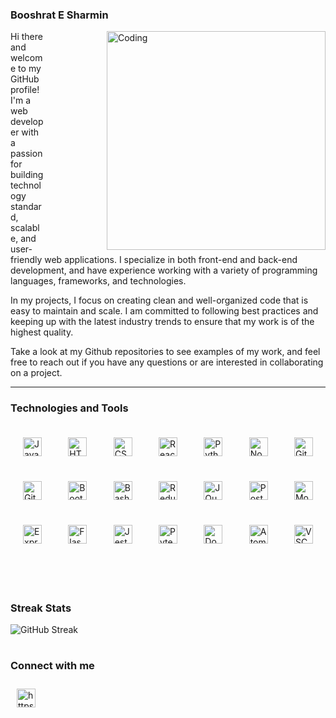 ### Booshrat E Sharmin

<img align="right" width="350px" alt="Coding" style="margin-left:100px;" src="https://thumbs.gfycat.com/CalmKeyEidolonhelvum-max-1mb.gif" />

Hi there and welcome to my GitHub profile! I'm a web developer with a passion for building technology standard, scalable, and user-friendly web applications. I specialize in both front-end and back-end development, and have experience working with a variety of programming languages, frameworks, and technologies.

In my projects, I focus on creating clean and well-organized code that is easy to maintain and scale. I am committed to following best practices and keeping up with the latest industry trends to ensure that my work is of the highest quality.

Take a look at my Github repositories to see examples of my work, and feel free to reach out if you have any questions or are interested in collaborating on a project.

---

### Technologies and Tools

<div style="display:flex; flex-wrap: wrap; justify-content: space-between;">
 <img alt="JavaScript" title="JavaScript" width="30px" style="padding:10px 10px; margin: 10px !important;" src="https://cdn.jsdelivr.net/gh/devicons/devicon/icons/javascript/javascript-original.svg" />
 <img alt="HTML" title="HTML" width="30px" style="padding:10px 10px; margin: 10px;" src="https://cdn.jsdelivr.net/gh/devicons/devicon/icons/html5/html5-plain.svg" />
 <img alt="CSS" title="CSS" width="30px" style="padding:10px 10px; margin: 10px;" src="https://cdn.jsdelivr.net/gh/devicons/devicon/icons/css3/css3-plain.svg" />
 <img alt="React" title="React" width="30px" style="padding:10px 10px; margin: 10px;" src="https://cdn.jsdelivr.net/gh/devicons/devicon/icons/react/react-original.svg" />
 <img alt="Python" title="Python" width="30px" style="padding:10px 10px; margin: 10px;" src="https://cdn.jsdelivr.net/gh/devicons/devicon/icons/python/python-original.svg" />
 <img alt="NodeJS" title="NodeJS" width="30px" style="padding:10px 10px; margin: 10px;" src="https://cdn.jsdelivr.net/gh/devicons/devicon/icons/nodejs/nodejs-original.svg" />
 <img alt="Git" title="Git" width="30px" style="padding:10px 10px; margin: 10px;" src="https://cdn.jsdelivr.net/gh/devicons/devicon/icons/git/git-plain.svg" />
 <img alt="GitHub" title="Github" width="30px" style="padding:10px 10px; margin: 10px;" src="https://cdn.jsdelivr.net/gh/devicons/devicon/icons/github/github-original.svg" />
 <img alt="Bootstrap" title="Bootstrap" width="30px" style="padding:10px 10px; margin: 10px;" src="https://cdn.jsdelivr.net/gh/devicons/devicon/icons/bootstrap/bootstrap-original.svg" />
 <img alt="Bash" title="Bash" width="30px" style="padding:10px 10px; margin: 10px;" src="https://cdn.jsdelivr.net/gh/devicons/devicon/icons/bash/bash-original.svg" />
 <img alt="Redux" title="Redux" width="30px" style="padding:10px 10px; margin: 10px;" src="https://cdn.jsdelivr.net/gh/devicons/devicon/icons/redux/redux-original.svg" />
 <img alt="JQuery" title="JQuery" width="30px" style="padding:10px 10px; margin: 10px;" src="https://cdn.jsdelivr.net/gh/devicons/devicon/icons/jquery/jquery-original.svg" />
 <img alt="Postgresql" title="Postgresql" width="30px" style="padding:10px 10px; margin: 10px;" src="https://cdn.jsdelivr.net/gh/devicons/devicon/icons/postgresql/postgresql-original.svg" />          
 <img alt="MongoDB" title="MongoDB" width="30px" style="padding:10px 10px; margin: 10px;" src="https://cdn.jsdelivr.net/gh/devicons/devicon/icons/mongodb/mongodb-original.svg" />
 <img alt="Express" title="Express" width="30px" style="padding:10px 10px; margin: 10px;" src="https://cdn.jsdelivr.net/gh/devicons/devicon/icons/express/express-original.svg" />
 <img alt="Flask" title="Flask" width="30px" style="padding:10px 10px; margin: 10px;" src="https://cdn.jsdelivr.net/gh/devicons/devicon/icons/flask/flask-original.svg" />
 <img alt="Jest" title="Jest" width="30px" style="padding:10px 10px; margin: 10px;" src="https://cdn.jsdelivr.net/gh/devicons/devicon/icons/jest/jest-plain.svg" />
 <img alt="Pytest" title="Pytest" width="30px" style="padding:10px 10px; margin: 10px;" src="https://cdn.jsdelivr.net/gh/devicons/devicon/icons/pytest/pytest-original.svg" />
 <img alt="Docker" title="Docker" width="30px" style="padding:10px 10px; margin: 10px;" src="https://cdn.jsdelivr.net/gh/devicons/devicon/icons/docker/docker-original.svg" />  
 <img alt="Atom" title="Atom" width="30px" style="padding:10px 10px; margin: 10px;" src="https://cdn.jsdelivr.net/gh/devicons/devicon/icons/atom/atom-original.svg" />
 <img alt="VSCode" title="Visual Studio Code" width="30px" style="padding:10px 10px; margin: 10px;" src="https://cdn.jsdelivr.net/gh/devicons/devicon/icons/visualstudio/visualstudio-plain.svg" />
</div>
<br />
<br />

#

### Streak Stats

<!-- ![Booshrat's GitHub stats](https://github-readme-stats.vercel.app/api?username=booshrat&show_icons=true&theme=gruvbox) -->

![GitHub Streak](https://streak-stats.demolab.com?user=Booshrat&theme=gruvbox&border_radius=4.5)

#


### Connect with me
<a href="https://www.linkedin.com/in/booshrat/" target="blank">
 <img src="https://cdn.jsdelivr.net/gh/devicons/devicon/icons/linkedin/linkedin-original.svg" alt="https://www.linkedin.com/in/booshrat/" 
 width="30px" style="padding:10px 10px"/>
</a>


<!--
**Booshrat/Booshrat** is a ✨ _special_ ✨ repository because its `README.md` (this file) appears on your GitHub profile.

Here are some ideas to get you started:

- 🔭 I’m currently working on ...
- 🌱 I’m currently learning ...
- 👯 I’m looking to collaborate on ...
- 🤔 I’m looking for help with ...
- 💬 Ask me about ...
- 📫 How to reach me: ...
- 😄 Pronouns: ...
- ⚡ Fun fact: ...
-->
